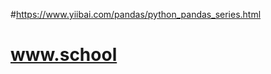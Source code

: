 
#https://www.yiibai.com/pandas/python_pandas_series.html

# www.school



<!-- Pandas处理以下三个数据结构 -

系列(Series)
数据帧(DataFrame)
面板(Panel) -->

